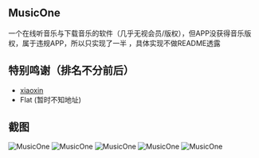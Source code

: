 ## MusicOne<br>
一个在线听音乐与下载音乐的软件（几乎无视会员/版权），但APP没获得音乐版权，属于违规APP，所以只实现了一半
，具体实现不做README透露

## 特别鸣谢（排名不分前后）

* [xiaoxin](https://github.com/xiaoxinwangluo/)
* Flat (暂时不知地址)

## 截图
![MusicOne](http://musicone-1253269015.coscd.myqcloud.com/screenshot/a%20%281%29.png)
![MusicOne](http://musicone-1253269015.coscd.myqcloud.com/screenshot/a%20%282%29.png)
![MusicOne](http://musicone-1253269015.coscd.myqcloud.com/screenshot/a%20%283%29.png)
![MusicOne](http://musicone-1253269015.coscd.myqcloud.com/screenshot/a%20%284%29.png)
![MusicOne](http://musicone-1253269015.coscd.myqcloud.com/screenshot/a%20%285%29.png)

